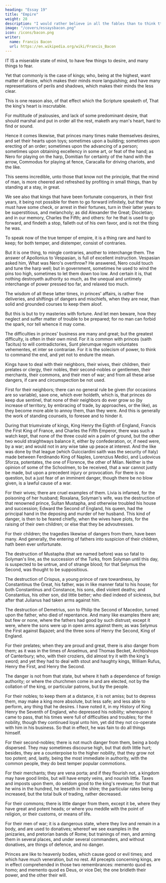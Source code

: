 ```yaml
---
heading: "Essay 19"
title: "Empire"
weight: 28
description: "I would rather believe in all the fables than to think tthat this universal frame is without a mind"
image: "/covers/essaysbacon.png"
icon: /icons/bacon.png
writer:
  name: Francis Bacon
  url: https://en.wikipedia.org/wiki/Francis_Bacon
---
```





IT IS a miserable state of mind, to have few things to desire, and many things to fear. 

Yet that commonly is the case of kings; who, being at the highest, want matter of desire, which makes their minds more languishing; and have many representations of perils and shadows, which makes their minds the less clear.

This is one reason also, of that effect which the Scripture speaketh of, That the king's heart is inscrutable. 

For multitude of jealousies, and lack of some predominant desire, that should marshal and put in order all the rest, maketh any man's heart, hard to find or sound. 

Hence it comes likewise, that princes many times make themselves desires, and set their hearts upon toys; sometimes upon a building; sometimes upon erecting of an order; sometimes upon the advancing of a person; sometimes upon obtaining excellency in some art, or feat of the hand; as Nero for playing on the harp, Domitian for certainty of the hand with the arrow, Commodus for playing at fence, Caracalla for driving chariots, and the like. 

This seems incredible, unto those that know not the principle, that the mind of man, is more cheered and refreshed by profiting in small things, than by standing at a stay, in great.

We see also that kings that have been fortunate conquerors, in their first years, it being not possible for them to go forward infinitely, but that they must have some check, or arrest in their fortunes, turn in their latter years to be superstitious, and melancholy; as did Alexander the Great; Diocletian; and in our memory, Charles the Fifth; and others: for he that is used to go forward, and findeth a stop, falleth out of his own favor, and is not the thing he was.

To speak now of the true temper of empire, it is a thing rare and hard to keep; for both temper, and distemper, consist of contraries.

But it is one thing, to mingle contraries, another to interchange them. The answer of Apollonius to Vespasian, is full of excellent instruction. Vespasian asked him, What was Nero's overthrow? He answered, Nero could touch and tune the harp well; but in government, sometimes he used to wind the pins too high, sometimes to let them down too low. And certain it is, that nothing destroyeth authority so much, as the unequal and untimely interchange of power pressed too far, and relaxed too much.

The wisdom of all these latter times, in princes' affairs, is rather fine deliveries, and shiftings of dangers and mischiefs, when they are near, than solid and grounded courses to keep them aloof.

But this is but to try masteries with fortune. And let men beware, how they neglect and suffer matter of trouble to be prepared; for no man can forbid the spark, nor tell whence it may come.

The difficulties in princes' business are many and great; but the greatest difficulty, is often in their own mind. For it is common with princes (saith Tacitus) to will contradictories, Sunt plerumque regum voluntates vehementes, et inter se contrariae. For it is the solecism of power, to think to command the end, and yet not to endure the mean.

Kings have to deal with their neighbors, their wives, their children, their prelates or clergy, their nobles, their second-nobles or gentlemen, their merchants, their commons, and their men of war; and from all these arise dangers, if care and circumspection be not used.

First for their neighbors; there can no general rule be given (for occasions are so variable), save one, which ever holdeth, which is, that princes do keep due sentinel, that none of their neighbors do ever grow so (by increase of territory, by embracing of trade, by approaches, or the like), as they become more able to annoy them, than they were. And this is generally the work of standing counsels, to foresee and to hinder it. 

During that triumvirate of kings, King Henry the Eighth of England, Francis the First King of France, and Charles the Fifth Emperor, there was such a watch kept, that none of the three could win a palm of ground, but the other two would straightways balance it, either by confederation, or, if need were, by a war; and would not in any wise take up peace at interest. And the like was done by that league (which Guicciardini saith was the security of Italy) made between Ferdinando King of Naples, Lorenzius Medici, and Ludovicus Sforza, potentates, the one of Florence, the other of Milan. Neither is the opinion of some of the Schoolmen, to be received, that a war cannot justly be made, but upon a precedent injury or provocation. For there is no question, but a just fear of an imminent danger, though there be no blow given, is a lawful cause of a war.

For their wives; there are cruel examples of them. Livia is infamed, for the poisoning of her husband; Roxalana, Solyman's wife, was the destruction of that renowned prince, Sultan Mustapha, and otherwise troubled his house and succession; Edward the Second of England, his queen, had the principal hand in the deposing and murder of her husband. This kind of danger, is then to be feared chiefly, when the wives have plots, for the raising of their own children; or else that they be advoutresses.

For their children; the tragedies likewise of dangers from them, have been many. And generally, the entering of fathers into suspicion of their children, hath been ever unfortunate.

The destruction of Mustapha (that we named before) was so fatal to Solyman's line, as the succession of the Turks, from Solyman until this day, is suspected to be untrue, and of strange blood; for that Selymus the Second, was thought to be suppositious. 

The destruction of Crispus, a young prince of rare towardness, by Constantinus the Great, his father, was in like manner fatal to his house; for both Constantinus and Constance, his sons, died violent deaths; and Constantius, his other son, did little better; who died indeed of sickness, but after that Julianus had taken arms against him. 

The destruction of Demetrius, son to Philip the Second of Macedon, turned upon the father, who died of repentance. And many like examples there are; but few or none, where the fathers had good by such distrust; except it were, where the sons were up in open arms against them; as was Selymus the First against Bajazet; and the three sons of Henry the Second, King of England.

For their prelates; when they are proud and great, there is also danger from them; as it was in the times of Anselmus, and Thomas Becket, Archbishops of Canterbury; who, with their croziers, did almost try it with the king's sword; and yet they had to deal with stout and haughty kings, William Rufus, Henry the First, and Henry the Second. 

The danger is not from that state, but where it hath a dependence of foreign authority; or where the churchmen come in and are elected, not by the collation of the king, or particular patrons, but by the people.

For their nobles; to keep them at a distance, it is not amiss; but to depress them, may make a king more absolute, but less safe; and less able to perform, any thing that he desires. I have noted it, in my History of King Henry the Seventh of England, who depressed his nobility; whereupon it came to pass, that his times were full of difficulties and troubles; for the nobility, though they continued loyal unto him, yet did they not co-operate with him in his business. So that in effect, he was fain to do all things himself.

For their second-nobles; there is not much danger from them, being a body dispersed. They may sometimes discourse high, but that doth little hurt; besides, they are a counterpoise to the higher nobility, that they grow not too potent; and, lastly, being the most immediate in authority, with the common people, they do best temper popular commotions.

For their merchants; they are vena porta; and if they flourish not, a kingdom may have good limbs, but will have empty veins, and nourish little. Taxes and imposts upon them, do seldom good to the king's revenue; for that that he wins in the hundred, he leeseth in the shire; the particular rates being increased, but the total bulk of trading, rather decreased.

For their commons; there is little danger from them, except it be, where they have great and potent heads; or where you meddle with the point of religion, or their customs, or means of life.

For their men of war; it is a dangerous state, where they live and remain in a body, and are used to donatives; whereof we see examples in the janizaries, and pretorian bands of Rome; but trainings of men, and arming them in several places, and under several commanders, and without donatives, are things of defence, and no danger.

Princes are like to heavenly bodies, which cause good or evil times; and which have much veneration, but no rest. All precepts concerning kings, are in effect comprehended in those two remembrances: memento quod es homo; and memento quod es Deus, or vice Dei; the one bridleth their power, and the other their will.




